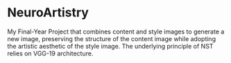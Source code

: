 # NeuroArtistry
My Final-Year Project that combines content and style images to generate a new image, preserving the structure of the content image while adopting the artistic aesthetic of the style image. The underlying principle of NST relies on VGG-19 architecture.
